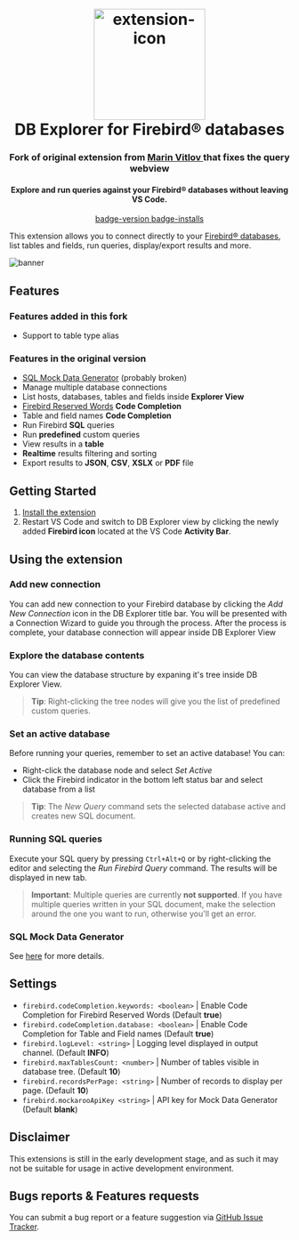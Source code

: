 <h1 align="center">
  <br>
    <img src="https://github.com/mvitlov/vscode-db-explorer-firebird/blob/master/images/icon.png?raw=true" alt="extension-icon" width="200">
  <br>
  DB Explorer for Firebird&reg; databases
  <br>
</h1>
<h3 align="center"> Fork of original extension from <a href="https://marketplace.visualstudio.com/items?itemName=marinv.vscode-db-explorer-firebird">  Marin Vitlov </a> that fixes the query webview</h3>
<h4 align="center">Explore and run queries against your Firebird&reg; databases without leaving VS Code.</h4>

<p align="center">
  <a href="https://marketplace.visualstudio.com/items?itemName=marinv.vscode-db-explorer-firebird">
    badge-version
  </a>
  <a href="https://marketplace.visualstudio.com/items?itemName=marinv.vscode-db-explorer-firebird">
    badge-installs
  </a>
  <!-- <a href="https://">
    <img src="https://" alt="badge3">
  </a> -->
</p>

This extension allows you to connect directly to your [Firebird&reg; databases](https://firebirdsql.org/), list tables and fields, run queries, display/export results and more.

![banner](https://github.com/ninoDeme/vscode-db-explorer-firebird/blob/master/images/banner.jpg?raw=true)

## Features

### Features added in this fork

- Support to table type alias

### Features in the original version

- [SQL Mock Data Generator](https://github.com/ninoDeme/vscode-db-explorer-firebird/wiki/SQL-Mock-Data-Generator) (probably broken)
- Manage multiple database connections
- List hosts, databases, tables and fields inside **Explorer View**
- [Firebird Reserved Words](https://firebirdsql.org/refdocs/langrefupd25-reskeywords-full-reswords.html) **Code Completion**
- Table and field names **Code Completion**
- Run Firebird **SQL** queries
- Run **predefined** custom queries
- View results in a **table**
- **Realtime** results filtering and sorting
- Export results to **JSON**, **CSV**, **XSLX** or **PDF** file

## Getting Started

<!-- TODO: add link -->

1. [Install the extension](https://marketplace.visualstudio.com/items?itemName=marinv.vscode-db-explorer-firebird)
2. Restart VS Code and switch to DB Explorer view by clicking the newly added **Firebird icon** located at the VS Code **Activity Bar**.

## Using the extension

### Add new connection

You can add new connection to your Firebird database by clicking the _Add New Connection_ icon in the DB Explorer title bar. You will be presented with a Connection Wizard to guide you through the process. After the process is complete, your database connection will appear inside DB Explorer View

### Explore the database contents

You can view the database structure by expaning it's tree inside DB Explorer View.

> **Tip**: Right-clicking the tree nodes will give you the list of predefined custom queries.

### Set an active database

Before running your queries, remember to set an active database! You can:

- Right-click the database node and select _Set Active_
- Click the Firebird indicator in the bottom left status bar and select database from a list

> **Tip**: The _New Query_ command sets the selected database active and creates new SQL document.

### Running SQL queries

Execute your SQL query by pressing `Ctrl+Alt+Q` or by right-clicking the editor and selecting the _Run Firebird Query_ command.
The results will be displayed in new tab.

> **Important**: Multiple queries are currently **not supported**.
> If you have multiple queries written in your SQL document, make the selection around the one you want to run, otherwise you'll get an error.

### SQL Mock Data Generator

See [here](https://github.com/ninoDeme/vscode-db-explorer-firebird/wiki/SQL-Mock-Data-Generator) for more details.

## Settings

- `firebird.codeCompletion.keywords: <boolean>` | Enable Code Completion for Firebird Reserved Words (Default **true**)
- `firebird.codeCompletion.database: <boolean>` | Enable Code Completion for Table and Field names (Default **true**)
- `firebird.logLevel: <string>` | Logging level displayed in output channel. (Default **INFO**)
- `firebird.maxTablesCount: <number>` | Number of tables visible in database tree. (Default **10**)
- `firebird.recordsPerPage: <string>` | Number of records to display per page. (Default **10**)
- `firebird.mockarooApiKey <string>` | API key for Mock Data Generator (Default **blank**)

## Disclaimer

This extensions is still in the early development stage, and as such it may not be suitable for usage in active development environment.

## Bugs reports & Features requests

You can submit a bug report or a feature suggestion via [GitHub Issue Tracker](https://github.com/ninoDeme/vscode-db-explorer-firebird/issues).
